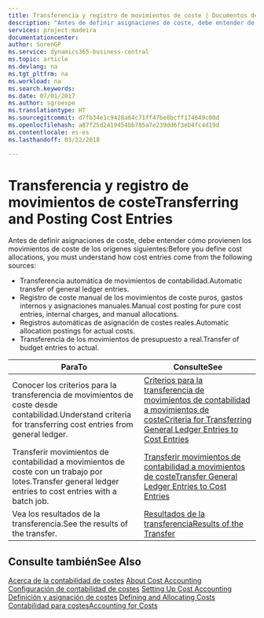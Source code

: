 ```yaml
---
title: Transferencia y registro de movimientos de coste | Documentos de Microsoft
description: "Antes de definir asignaciones de coste, debe entender de dónde provienen los movimientos de coste."
services: project-madeira
documentationcenter: 
author: SorenGP
ms.service: dynamics365-business-central
ms.topic: article
ms.devlang: na
ms.tgt_pltfrm: na
ms.workload: na
ms.search.keywords: 
ms.date: 07/01/2017
ms.author: sgroespe
ms.translationtype: HT
ms.sourcegitcommit: d7fb34e1c9428a64c71ff47be8bcff174649c00d
ms.openlocfilehash: a87f25d2419454bb785a7e239dd6f3eb4fc4d19d
ms.contentlocale: es-es
ms.lasthandoff: 03/22/2018

---
```

# <a name="transferring-and-posting-cost-entries"></a><span data-ttu-id="8bbe0-103">Transferencia y registro de movimientos de coste</span><span class="sxs-lookup"><span data-stu-id="8bbe0-103">Transferring and Posting Cost Entries</span></span>
<span data-ttu-id="8bbe0-104">Antes de definir asignaciones de coste, debe entender cómo provienen los movimientos de coste de los orígenes siguientes:</span><span class="sxs-lookup"><span data-stu-id="8bbe0-104">Before you define cost allocations, you must understand how cost entries come from the following sources:</span></span>  

-   <span data-ttu-id="8bbe0-105">Transferencia automática de movimientos de contabilidad.</span><span class="sxs-lookup"><span data-stu-id="8bbe0-105">Automatic transfer of general ledger entries.</span></span>  
-   <span data-ttu-id="8bbe0-106">Registro de coste manual de los movimientos de coste puros, gastos internos y asignaciones manuales.</span><span class="sxs-lookup"><span data-stu-id="8bbe0-106">Manual cost posting for pure cost entries, internal charges, and manual allocations.</span></span>  
-   <span data-ttu-id="8bbe0-107">Registros automáticas de asignación de costes reales.</span><span class="sxs-lookup"><span data-stu-id="8bbe0-107">Automatic allocation postings for actual costs.</span></span>  
-   <span data-ttu-id="8bbe0-108">Transferencia de los movimientos de presupuesto a real.</span><span class="sxs-lookup"><span data-stu-id="8bbe0-108">Transfer of budget entries to actual.</span></span>  

|<span data-ttu-id="8bbe0-109">**Para**</span><span class="sxs-lookup"><span data-stu-id="8bbe0-109">**To**</span></span>|<span data-ttu-id="8bbe0-110">**Consulte**</span><span class="sxs-lookup"><span data-stu-id="8bbe0-110">**See**</span></span>|  
|------------|-------------|  
|<span data-ttu-id="8bbe0-111">Conocer los criterios para la transferencia de movimientos de coste desde contabilidad.</span><span class="sxs-lookup"><span data-stu-id="8bbe0-111">Understand criteria for transferring cost entries from general ledger.</span></span>|[<span data-ttu-id="8bbe0-112">Criterios para la transferencia de movimientos de contabilidad a movimientos de coste</span><span class="sxs-lookup"><span data-stu-id="8bbe0-112">Criteria for Transferring General Ledger Entries to Cost Entries</span></span>](finance-criteria-for-transferring-general-ledger-entries-to-cost-entries.md)|  
|<span data-ttu-id="8bbe0-113">Transferir movimientos de contabilidad a movimientos de coste con un trabajo por lotes.</span><span class="sxs-lookup"><span data-stu-id="8bbe0-113">Transfer general ledger entries to cost entries with a batch job.</span></span>|[<span data-ttu-id="8bbe0-114">Transferir movimientos de contabilidad a movimientos de coste</span><span class="sxs-lookup"><span data-stu-id="8bbe0-114">Transfer General Ledger Entries to Cost Entries</span></span>](finance-how-to-transfer-general-ledger-entries-to-cost-entries.md)|  
|<span data-ttu-id="8bbe0-115">Vea los resultados de la transferencia.</span><span class="sxs-lookup"><span data-stu-id="8bbe0-115">See the results of the transfer.</span></span>|[<span data-ttu-id="8bbe0-116">Resultados de la transferencia</span><span class="sxs-lookup"><span data-stu-id="8bbe0-116">Results of the Transfer</span></span>](finance-results-of-the-transfer.md)|  

## <a name="see-also"></a><span data-ttu-id="8bbe0-117">Consulte también</span><span class="sxs-lookup"><span data-stu-id="8bbe0-117">See Also</span></span>  
 <span data-ttu-id="8bbe0-118">[Acerca de la contabilidad de costes](finance-about-cost-accounting.md) </span><span class="sxs-lookup"><span data-stu-id="8bbe0-118">[About Cost Accounting](finance-about-cost-accounting.md) </span></span>  
 <span data-ttu-id="8bbe0-119">[Configuración de contabilidad de costes](finance-set-up-cost-accounting.md) </span><span class="sxs-lookup"><span data-stu-id="8bbe0-119">[Setting Up Cost Accounting](finance-set-up-cost-accounting.md) </span></span>  
 <span data-ttu-id="8bbe0-120">[Definición y asignación de costes](finance-define-and-allocate-costs.md) </span><span class="sxs-lookup"><span data-stu-id="8bbe0-120">[Defining and Allocating Costs](finance-define-and-allocate-costs.md) </span></span>  
 [<span data-ttu-id="8bbe0-121">Contabilidad para costes</span><span class="sxs-lookup"><span data-stu-id="8bbe0-121">Accounting for Costs</span></span>](finance-manage-cost-accounting.md)

